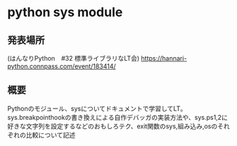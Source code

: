 # python sys module
## 発表場所

(はんなりPython　#32 標準ライブラリなLT会)
https://hannari-python.connpass.com/event/183414/

## 概要
Pythonのモジュール、sysについてドキュメントで学習してLT。
sys.breakpointhookの書き換えによる自作デバッガの実装方法や、sys.ps1,2に好きな文字列を設定するなどのおもしろテク、exit関数のsys,組み込み,osのそれぞれの比較について記述
